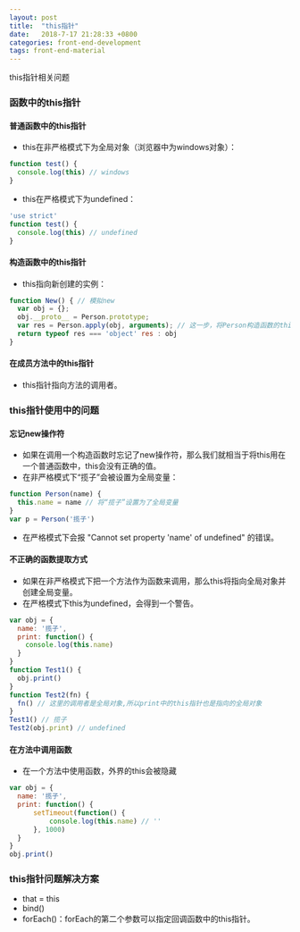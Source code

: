 ```yaml
---
layout: post
title:  "this指针"
date:   2018-7-17 21:28:33 +0800
categories: front-end-development
tags: front-end-material
---
```


this指针相关问题

### 函数中的this指针
#### 普通函数中的this指针
- this在非严格模式下为全局对象（浏览器中为windows对象）：
```javascript
function test() {
  console.log(this) // windows
}
```
- this在严格模式下为undefined：
```javascript
'use strict'
function test() {
  console.log(this) // undefined
}
```

#### 构造函数中的this指针
- this指向新创建的实例：
```javascript
function New() { // 模拟new
  var obj = {};
  obj.__proto__ = Person.prototype;
  var res = Person.apply(obj, arguments); // 这一步，将Person构造函数的this指针指向了新创建的obj实例
  return typeof res === 'object' res : obj
}
```

#### 在成员方法中的this指针
- this指针指向方法的调用者。

### this指针使用中的问题
#### 忘记new操作符
- 如果在调用一个构造函数时忘记了new操作符，那么我们就相当于将this用在一个普通函数中，this会没有正确的值。
- 在非严格模式下“揽子”会被设置为全局变量：
```javascript
function Person(name) {
  this.name = name // 将“揽子”设置为了全局变量
}
var p = Person('揽子')
```
- 在严格模式下会报 "Cannot set property 'name' of undefined" 的错误。

#### 不正确的函数提取方式
- 如果在非严格模式下把一个方法作为函数来调用，那么this将指向全局对象并创建全局变量。
- 在严格模式下this为undefined，会得到一个警告。

```javascript
var obj = {
  name: '揽子',
  print: function() {
    console.log(this.name)
  }
}
function Test1() {
  obj.print()
}
function Test2(fn) {
  fn() // 这里的调用者是全局对象,所以print中的this指针也是指向的全局对象
}
Test1() // 揽子
Test2(obj.print) // undefined
```

#### 在方法中调用函数
- 在一个方法中使用函数，外界的this会被隐藏

```javascript
var obj = {
  name: '揽子',
  print: function() {
      setTimeout(function() {
          console.log(this.name) // ''
      }, 1000)
  }
}
obj.print()
```

### this指针问题解决方案
- that = this
- bind()
- forEach()：forEach的第二个参数可以指定回调函数中的this指针。